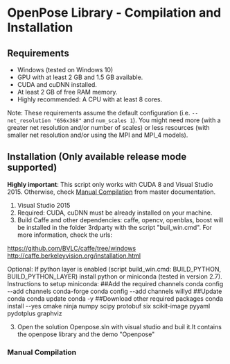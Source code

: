 OpenPose Library - Compilation and Installation
====================================



## Requirements
- Windows (tested on Windows 10)
- GPU with at least 2 GB and 1.5 GB available.
- CUDA and cuDNN installed.
- At least 2 GB of free RAM memory.
- Highly recommended: A CPU with at least 8 cores.

Note: These requirements assume the default configuration (i.e. `--net_resolution "656x368"` and `num_scales 1`). You might need more (with a greater net resolution and/or number of scales) or less resources (with smaller net resolution and/or using the MPI and MPI_4 models).



## Installation (Only available release mode supported)
**Highly important**: This script only works with CUDA 8 and Visual Studio 2015. Otherwise, check [Manual Compilation](#manual-compilation) from master documentation.

1. Visual Studio 2015
2. Required: CUDA, cuDNN must be already installed on your machine.
3. Build Caffe and other dependencies: caffe, opencv, openblas, boost will be installed in the folder 3rdparty with the script "buil_win.cmd". For more information, check the urls:

https://github.com/BVLC/caffe/tree/windows
http://caffe.berkeleyvision.org/installation.html

Optional:
If python layer is enabled (script build_win.cmd: BUILD_PYTHON, BUILD_PYTHON_LAYER) install python or miniconda (tested in version 2.7). 
Instructions to setup miniconda:
##Add the required channels
	conda config --add channels conda-forge
    conda config --add channels willyd
##Update conda
    conda update conda -y
##Download other required packages
    conda install --yes cmake ninja numpy scipy protobuf six scikit-image pyyaml pydotplus graphviz
	
	
3. Open the solution Openpose.sln with visual studio and buil it.It contains the openpose library and the demo "Openpose"


### Manual Compilation



